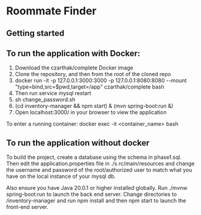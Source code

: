 # Roommate Finder

## Getting started

## To run the application with Docker:

1. Download the czarthak/complete Docker image
2. Clone the repository, and then from the root of the cloned repo
2. docker run -it -p 127.0.0.1:3000:3000 -p 127.0.0.1:8080:8080 --mount "type=bind,src=$pwd,target=/app" czarthak/complete bash
3. Then run service mysql restart 
4. sh change_password.sh
5. (cd inventory-manager && npm start) & (mvn spring-boot:run &)
6. Open localhost:3000/ in your browser to view the application

To enter a running container:
docker exec -it <container_name> bash



## To run the application without docker 
To build the project, create a database using the schema in phase1.sql. Then edit the application.properties file in ./s rc/main/resources and change the username and password of the root/authorized user to match what you have on the local instance of your mysql db.

Also ensure you have Java 20.0.1 or higher installed globally. Run ./mvnw spring-boot:run to launch the back end server. 
Change directories to /inventory-manager and run npm install and then npm start to launch the front-end server. 